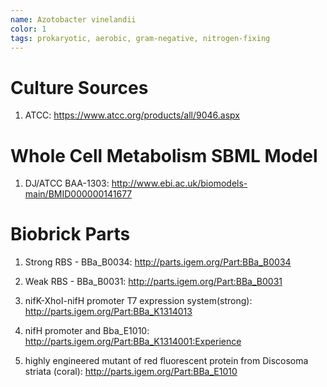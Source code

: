 ```yaml
---
name: Azotobacter vinelandii
color: 1
tags: prokaryotic, aerobic, gram-negative, nitrogen-fixing
---
```

# Culture Sources
1. ATCC: https://www.atcc.org/products/all/9046.aspx

# Whole Cell Metabolism SBML Model
1. DJ/ATCC BAA-1303: http://www.ebi.ac.uk/biomodels-main/BMID000000141677

# Biobrick Parts
1. Strong RBS - BBa_B0034: http://parts.igem.org/Part:BBa_B0034

2. Weak RBS - BBa_B0031: http://parts.igem.org/Part:BBa_B0031

3. nifK-XhoI-nifH promoter T7 expression system(strong): http://parts.igem.org/Part:BBa_K1314013

4. nifH promoter and Bba_E1010: http://parts.igem.org/Part:BBa_K1314001:Experience

5. highly engineered mutant of red fluorescent protein from Discosoma striata (coral): http://parts.igem.org/Part:BBa_E1010
